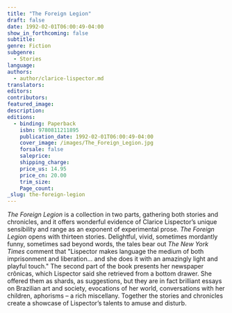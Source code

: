 ```yaml
---
title: "The Foreign Legion"
draft: false
date: 1992-02-01T06:00:49-04:00
show_in_forthcoming: false
subtitle:
genre: Fiction
subgenre:
  - Stories
language:
authors:
  - author/clarice-lispector.md
translators:
editors:
contributors:
featured_image:
description:
editions:
  - binding: Paperback
    isbn: 9780811211895
    publication_date: 1992-02-01T06:00:49-04:00
    cover_image: /images/The_Foreign_Legion.jpg
    forsale: false
    saleprice:
    shipping_charge:
    price_us: 14.95
    price_cn: 20.00
    trim_size:
    Page_count:
_slug: the-foreign-legion
---
```


_The Foreign Legion_ is a collection in two parts, gathering both stories and chronicles, and it offers wonderful evidence of Clarice Lispector’s unique sensibility and range as an exponent of experimental prose. _The Foreign Legion_ opens with thirteen stories. Delightful, vivid, sometimes mordantly funny, sometimes sad beyond words, the tales bear out _The New York Times_ comment that "Lispector makes language the medium of both imprisonment and liberation... and she does it with an amazingly light and playful touch." The second part of the book presents her newspaper crônicas, which Lispector said she retrieved from a bottom drawer. She offered them as shards, as suggestions, but they are in fact brilliant essays on Brazilian art and society, evocations of her world, conversations with her children, aphorisms – a rich miscellany. Together the stories and chronicles create a showcase of Lispector’s talents to amuse and disturb.

